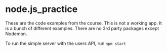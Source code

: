# node.js_practice

These are the code examples from the course. This is not a working app. It is a bunch of different examples. There are no 3rd party packages except Nodemon.

To run the simple server with the users API, run `npm start`
